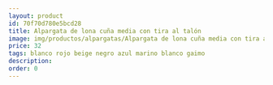 ```yaml
---
layout: product
id: 70f70d780e5bcd28
title: Alpargata de lona cuña media con tira al talón 
image: img/productos/alpargatas/Alpargata de lona cuña media con tira al talón =32 =blanco rojo beige negro azul marino blanco gaimo.webp
price: 32 
tags: blanco rojo beige negro azul marino blanco gaimo
description: 
order: 0
---
```

